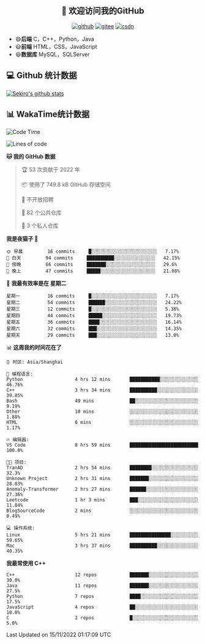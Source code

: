 <h2 align="center">👋 欢迎访问我的GitHub</h2>
<p align="center">
  <a href="https://666wxy666.github.io/"><img src="https://img.shields.io/badge/GitHub-24292e" alt="github"></a>
  <a href="https://gitee.com/wxy_666"><img src="https://img.shields.io/badge/Gitee-fe7300" alt="gitee"></a>
  <a href="https://blog.csdn.net/WXY_666"><img src="https://img.shields.io/badge/CSDN-cf000e" alt="csdn"></a>
</p>

- 😄**后端** C，C++，Python，Java
- 😃**前端** HTML，CSS，JavaScript
- 😆**数据库** MySQL，SQLServer

## 💻 Github 统计数据
[![Sekiro's github stats](https://github-readme-stats.vercel.app/api?username=666WXY666)](https://666wxy666.github.io/)

## 📊 WakaTime统计数据

<!--START_SECTION:waka-->
![Code Time](http://img.shields.io/badge/Code%20Time-1%2C414%20hrs%2035%20mins-blue)

![Lines of code](https://img.shields.io/badge/%E4%BB%8E%E3%80%8CHello%20World%E3%80%8D%E8%B5%B7%E6%88%91%E5%B7%B2%E7%BB%8F%E5%86%99%E4%BA%86--346%20Thousand%20%E8%A1%8C%E4%BB%A3%E7%A0%81-blue)

**🐱 我的 GitHub 数据** 

> 🏆 53 次贡献于 2022 年
 > 
> 📦  使用了 749.8 kB GitHub 存储空间 
 > 
> 🚫 不开放招聘
 > 
> 📜 82 个公共仓库 
 > 
> 🔑 3 个私人仓库  
 > 
**我是夜猫子 🦉** 

```text
🌞 早晨         16 commits     █░░░░░░░░░░░░░░░░░░░░░░░░   7.17% 
🌆 白天         94 commits     ██████████░░░░░░░░░░░░░░░   42.15% 
🌃 傍晚         66 commits     ███████░░░░░░░░░░░░░░░░░░   29.6% 
🌙 晚上         47 commits     █████░░░░░░░░░░░░░░░░░░░░   21.08%

```
📅 **我最有效率是在 星期二** 

```text
星期一          16 commits     █░░░░░░░░░░░░░░░░░░░░░░░░   7.17% 
星期二          54 commits     ██████░░░░░░░░░░░░░░░░░░░   24.22% 
星期三          12 commits     █░░░░░░░░░░░░░░░░░░░░░░░░   5.38% 
星期四          44 commits     █████░░░░░░░░░░░░░░░░░░░░   19.73% 
星期五          36 commits     ████░░░░░░░░░░░░░░░░░░░░░   16.14% 
星期六          32 commits     ███░░░░░░░░░░░░░░░░░░░░░░   14.35% 
星期天          29 commits     ███░░░░░░░░░░░░░░░░░░░░░░   13.0%

```


📊 **这周我的时间花在了** 

```text
⌚︎ 时区: Asia/Shanghai

💬 编程语言: 
Python                   4 hrs 12 mins       ███████████░░░░░░░░░░░░░░   46.76% 
C++                      3 hrs 34 mins       ██████████░░░░░░░░░░░░░░░   39.85% 
Bash                     49 mins             ██░░░░░░░░░░░░░░░░░░░░░░░   9.19% 
Other                    10 mins             ░░░░░░░░░░░░░░░░░░░░░░░░░   1.88% 
HTML                     6 mins              ░░░░░░░░░░░░░░░░░░░░░░░░░   1.17%

🔥 编辑器: 
VS Code                  8 hrs 59 mins       █████████████████████████   100.0%

🐱‍💻 项目: 
TranAD                   2 hrs 54 mins       ████████░░░░░░░░░░░░░░░░░   32.3% 
Unknown Project          2 hrs 31 mins       ███████░░░░░░░░░░░░░░░░░░   28.03% 
Anomaly-Transformer      2 hrs 27 mins       ██████░░░░░░░░░░░░░░░░░░░   27.36% 
Leetcode                 1 hr 3 mins         ███░░░░░░░░░░░░░░░░░░░░░░   11.84% 
BlogSourceCode           2 mins              ░░░░░░░░░░░░░░░░░░░░░░░░░   0.49%

💻 操作系统: 
Linux                    5 hrs 21 mins       ███████████████░░░░░░░░░░   59.65% 
Mac                      3 hrs 37 mins       ██████████░░░░░░░░░░░░░░░   40.35%

```

**我最常使用 C++** 

```text
C++                      12 repos            ███████░░░░░░░░░░░░░░░░░░   30.0% 
Java                     11 repos            ███████░░░░░░░░░░░░░░░░░░   27.5% 
Python                   7 repos             ████░░░░░░░░░░░░░░░░░░░░░   17.5% 
JavaScript               4 repos             ██░░░░░░░░░░░░░░░░░░░░░░░   10.0% 
C                        2 repos             █░░░░░░░░░░░░░░░░░░░░░░░░   5.0%

```



 Last Updated on 15/11/2022 01:17:09 UTC
<!--END_SECTION:waka-->

<!--
**666WXY666/666WXY666** is a ✨ _special_ ✨ repository because its `README.md` (this file) appears on your GitHub profile.

Here are some ideas to get you started:

- 🔭 I’m currently working on ...
- 🌱 I’m currently learning ...
- 👯 I’m looking to collaborate on ...
- 🤔 I’m looking for help with ...
- 💬 Ask me about ...
- 📫 How to reach me: ...
- 😄 Pronouns: ...
- ⚡ Fun fact: ...
-->
